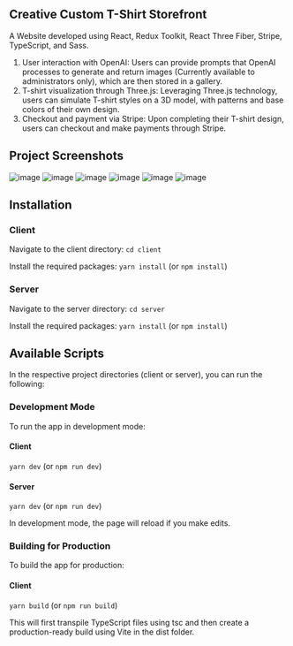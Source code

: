 ## Creative Custom T-Shirt Storefront
A Website developed using React, Redux Toolkit, React Three Fiber, Stripe, TypeScript, and Sass.
1. User interaction with OpenAI: Users can provide prompts that OpenAI processes to generate and return images (Currently available to administrators only), which are then stored in a gallery.
2. T-shirt visualization through Three.js: Leveraging Three.js technology, users can simulate T-shirt styles on a 3D model, with patterns and base colors of their own design.
3. Checkout and payment via Stripe: Upon completing their T-shirt design, users can checkout and make payments through Stripe.

## Project Screenshots
![image](https://github-production-user-asset-6210df.s3.amazonaws.com/60259324/261473578-b5c27179-d8ed-4c9f-9778-4a64afd3e9c2.png)
![image](https://github-production-user-asset-6210df.s3.amazonaws.com/60259324/261473588-fbf39151-5a04-4f4b-9005-17528a1330ef.png)
![image](https://github-production-user-asset-6210df.s3.amazonaws.com/60259324/261473594-e9d460ec-d257-4f71-9410-2394085a4ed6.png)
![image](https://github-production-user-asset-6210df.s3.amazonaws.com/60259324/261473602-dd3eb246-59e0-4f9e-aa12-c6c587d5f202.png)
![image](https://github-production-user-asset-6210df.s3.amazonaws.com/60259324/261473611-2047519e-0788-4cbd-a789-cd296d33c9d7.png)
![image](https://github-production-user-asset-6210df.s3.amazonaws.com/60259324/261473619-2017ab99-3f5d-4062-8f5e-323b5d74c5ef.png)

## Installation
### Client
Navigate to the client directory:
`cd client`

Install the required packages:
`yarn install` (or `npm install`)

### Server
Navigate to the server directory:
`cd server`

Install the required packages:
`yarn install` (or `npm install`)

## Available Scripts
In the respective project directories (client or server), you can run the following:

### Development Mode
To run the app in development mode:

#### Client
`yarn dev` (or `npm run dev`)

#### Server
`yarn dev` (or `npm run dev`)

In development mode, the page will reload if you make edits.

### Building for Production
To build the app for production:

#### Client
`yarn build` (or `npm run build`)

This will first transpile TypeScript files using tsc and then create a production-ready build using Vite in the dist folder.
